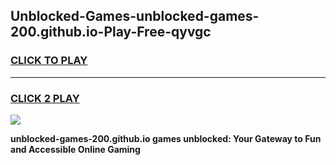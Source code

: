 
## Unblocked-Games-unblocked-games-200.github.io-Play-Free-qyvgc
<h3>
<a href="https://premium76.site?title=unblocked-games-200.github.io&ref=15A">CLICK TO PLAY</a></h3>
<hr>

<h3>
<a href="https://premium76.site?title=unblocked-games-200.github.io&ref=15A">CLICK 2 PLAY</a>
  
</h3>

<a href="https://premium76.site?title=unblocked-games-200.github.io&ref=15A"><img src="https://clearcache.store/games.png"></a>


**unblocked-games-200.github.io games unblocked: Your Gateway to Fun and Accessible Online Gaming**
